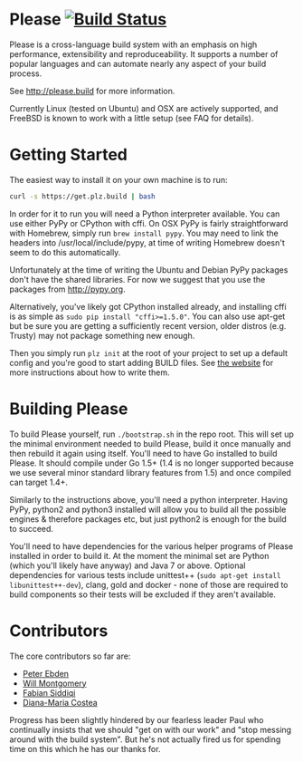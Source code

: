 # Please [![Build Status](https://travis-ci.org/thought-machine/please.svg?branch=master)](https://travis-ci.org/thought-machine/please)

Please is a cross-language build system with an emphasis on
high performance, extensibility and reproduceability.
It supports a number of popular languages and can automate
nearly any aspect of your build process.

See http://please.build for more information.

Currently Linux (tested on Ubuntu) and OSX are actively supported,
and FreeBSD is known to work with a little setup (see FAQ for details).


Getting Started
===============

The easiest way to install it on your own machine is to run:
```bash
curl -s https://get.plz.build | bash
```
In order for it to run you will need a Python interpreter available.
You can use either PyPy or CPython with cffi. On OSX PyPy is fairly
straightforward with Homebrew, simply run `brew install pypy`. You may
need to link the headers into /usr/local/include/pypy, at time of writing
Homebrew doesn't seem to do this automatically.

Unfortunately at the time of writing the Ubuntu and Debian PyPy packages
don't have the shared libraries. For now we suggest that you use the
packages from http://pypy.org.

Alternatively, you've likely got CPython installed already, and installing
cffi is as simple as `sudo pip install "cffi>=1.5.0"`. You can also use
apt-get but be sure you are getting a sufficiently recent version, older
distros (e.g. Trusty) may not package something new enough.

Then you simply run `plz init` at the root of your project to set up
a default config and you're good to start adding BUILD files.
See [the website](http://please.build) for more instructions about
how to write them.


Building Please
===============

To build Please yourself, run `./bootstrap.sh` in the repo root.
This will set up the minimal environment needed to build Please,
build it once manually and then rebuild it again using itself.
You'll need to have Go installed to build Please. It should
compile under Go 1.5+ (1.4 is no longer supported because we use
several minor standard library features from 1.5) and once compiled
can target 1.4+.

Similarly to the instructions above, you'll need a python interpreter.
Having PyPy, python2 and python3 installed will allow you to build
all the possible engines & therefore packages etc, but just python2
is enough for the build to succeed.

You'll need to have dependencies for the various helper programs
of Please installed in order to build it. At the moment the minimal
set are Python (which you'll likely have anyway) and Java 7 or above.
Optional dependencies for various tests include unittest++
(`sudo apt-get install libunittest++-dev`), clang, gold and docker - none
of those are required to build components so their tests will be excluded
if they aren't available.


Contributors
============

The core contributors so far are:
 * [Peter Ebden](https://github.com/peterebden)
 * [Will Montgomery](https://github.com/csdigi)
 * [Fabian Siddiqi](https://github.com/FS89)
 * [Diana-Maria Costea](https://github.com/dianacostea)

Progress has been slightly hindered by our fearless leader Paul
who continually insists that we should "get on with our work" and
"stop messing around with the build system". But he's not actually
fired us for spending time on this which he has our thanks for.
